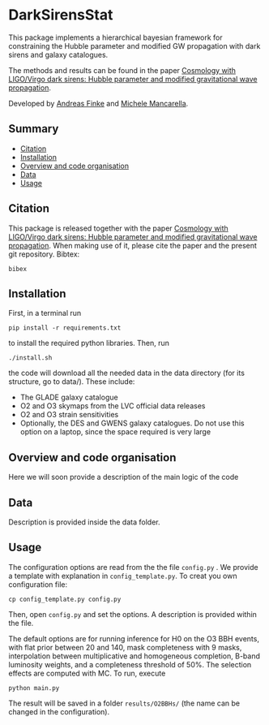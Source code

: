 # DarkSirensStat
This package implements a hierarchical bayesian framework for constraining the Hubble parameter and modified GW propagation with dark sirens and galaxy catalogues.

The methods and results can be found in the paper [Cosmology with LIGO/Virgo dark sirens: Hubble parameter and modified gravitational wave propagation](https://arxiv.org/abs/). 

Developed by [Andreas Finke](<https://github.com/AndreasFinke>)  and [Michele Mancarella](<https://github.com/Mik3M4n>).


## Summary


* [Citation](https://github.com/CosmoStatGW/Xi0Stat#citation)
* [Installation](https://github.com/CosmoStatGW/Xi0Stat#Installation)
* [Overview and code organisation](https://github.com/CosmoStatGW/Xi0Stat#Overview-and-code-organisation)
* [Data](https://github.com/CosmoStatGW/Xi0Stat#Data)
* [Usage](https://github.com/CosmoStatGW/Xi0Stat#Usage)


## Citation
This package is released together with the paper [Cosmology with LIGO/Virgo dark sirens: Hubble parameter and modified gravitational wave propagation](https://arxiv.org/abs/). When making use of it, please cite the paper and the present git repository. Bibtex:

```
bibex
```

## Installation

First, in a terminal run

```
pip install -r requirements.txt
```
to install the required python libraries.
Then, run

```
./install.sh
```
the code will download all the needed data in the data directory (for its structure, go to data/). These include:

* The GLADE galaxy catalogue
*  O2 and O3 skymaps from the LVC official data releases
*  O2 and O3 strain sensitivities
*  Optionally, the DES and GWENS galaxy catalogues. Do not use this option on a laptop, since the space required is very large

## Overview and code organisation

Here we will soon provide a description of the main logic of the code

## Data
Description is provided inside the data folder.


## Usage


The configuration options are read from the the file ```config.py``` . 
We provide a template with explanation in ```config_template.py```. To creat you own configuration file:

```
cp config_template.py config.py
```
Then, open ```config.py``` and set the options. A description is provided within the file. 

The default options are for running inference for H0 on the O3 BBH events, with flat prior between 20 and 140, mask completeness with 9 masks, interpolation between multiplicative and homogeneous completion, B-band luminosity weights, and a completeness threshold of 50%. The selection effects are computed with MC. To run, execute

```
python main.py
```

The result will be saved in a folder ```results/O2BBHs/``` (the name can be changed in the configuration). 




